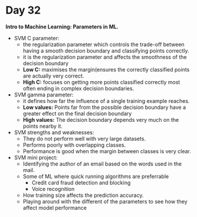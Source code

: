 # Day 32
**Intro to Machine Learning: Parameters in ML.**
* SVM C parameter: 
  * the regularization parameter which controls the trade-off between having a smooth decision boundary and classifying points correctly.
  * it is the regularization parameter and affects the smoothness of the decision boundary
  * **Low C:** maximises the margin(ensures the correctly classified points are actually very correct.
  * **High C:** focuses on getting more points classified correctly most often ending in complex decision boundaries.
* SVM gamma parameter: 
  * it defines how far the influence of a single training example reaches.
  * **Low values:** Points far from the possible decision boundary have a greater effect on the final decision boundary
  * **High values:** The decision boundary depends very much on the points nearby it.
* SVM strengths and weaknesses:
  * They do not perform well with very large datasets.
  * Performs poorly with overlapping classes.
  * Performance is good when the margin between classes is very clear.
* SVM mini project: 
  * Identifying the author of an email based on the words used in the mail.
  * Some of ML where quick running algorithms are preferrable
    * Credit card fraud detection and blocking
    * Voice recognition
  * How training size affects the prediction accuracy.
  * Playing around with the different of the parameters to see how they affect model performance
